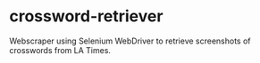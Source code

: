 # crossword-retriever
Webscraper using Selenium WebDriver to retrieve screenshots of crosswords from LA Times.
